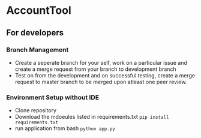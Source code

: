# AccountTool

## For developers
### Branch Management
 - Create a seperate branch for your self, work on a particular issue and create a merge request from your branch to development branch
 - Test on from the development and on successful testing, create a merge request to master branch to be merged upon atleast one peer review.
### Environment Setup without IDE
 - Clone repository
 - Download the mdoeules listed in requirements.txt ``` pip install requirements.txt ``` 
 - run application from bash ``` python app.py ```
